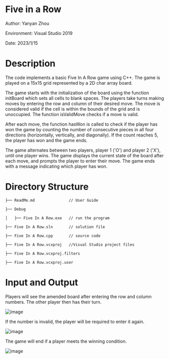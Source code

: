 # Five in a Row
  Author: Yanyan Zhou
  
  Environment: Visual Studio 2019
  
  Date: 2023/1/15
# Description 
The code implements a basic Five In A Row game using C++. The game is played on a 15x15 grid represented by a 2D char array board.

The game starts with the initialization of the board using the function initBoard which sets all cells to blank spaces. The players take turns making moves by entering the row and column of their desired move. The move is considered valid if the cell is within the bounds of the grid and is unoccupied. The function isValidMove checks if a move is valid.

After each move, the function hasWon is called to check if the player has won the game by counting the number of consecutive pieces in all four directions (horizontally, vertically, and diagonally). If the count reaches 5, the player has won and the game ends.

The game alternates between two players, player 1 ('O') and player 2 ('X'), until one player wins. The game displays the current state of the board after each move, and prompts the player to enter their move. The game ends with a message indicating which player has won.


# Directory Structure

    ├── ReadMe.md               // User Guide
    
    ├── Debug             
    
    │   ├── Five In A Row.exe   // run the program
    
    ├── Five In A Row.sln       // solution file 
    
    ├── Five In A Row.cpp       // source code
        
    ├── Five In A Row.vcxproj   //Visual Studio project files
            
    ├── Five In A Row.vcxproj.filters   
            
    ├── Five In A Row.vcxproj.user 
# Input and Output
Players will see the amended board after entering the row and column numbers. The other player then has their turn.

![image](https://user-images.githubusercontent.com/82789287/218136263-3e918d0b-c72d-4669-9555-d01732f4f84d.png)

If the number is invalid, the player will be required to enter it again.

![image](https://user-images.githubusercontent.com/82789287/218136999-f075a6b2-aff5-421e-88dd-8e8148f73642.png)

The game will end if a player meets the winning condition.

![image](https://user-images.githubusercontent.com/82789287/218137651-57d109d1-fca6-4346-902e-211366db77df.png)

